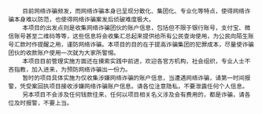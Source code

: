 		目前网络诈骗频发，而网络诈骗本身已呈现分散化、集团化、专业化等特点，使得网络诈骗本身难以防范，也使得网络诈骗案发后侦破难度极大。
		本项目的出发点则是收集网络诈骗团伙的账户信息，包括但不限于银行账号，支付宝、微信账号甚至二维码等等，这些信息将会收集汇总起来提供给所有公民查询使用，为公民向陌生账号汇款时作提醒之用，谨防网络诈骗。本项目的目的在于提高诈骗集团的犯罪成本，尽量使诈骗团伙的收款账户使用一次就为大家所警惕。
		本项目目前管理实施方面还在摸索实践中前进，欢迎各官方机构，社会组织，专业人士不吝指教，加入进来，为预防网络诈骗出一份力。
		暂时的项目具体实施为仅收集涉嫌网络诈骗的账户信息，当遭遇网络诈骗，请第一时间报警，凭受案回执项目接收涉嫌网络诈骗账户信息。请各位注意隐私，不要泄露任何个人信息。
		另本项目不会涉及任何钱款往来，任何以项目相关名义涉及会有费用的，都是诈骗，请各位及时报警，不要上当。
